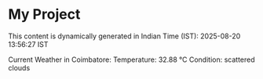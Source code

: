 # My Project

This content is dynamically generated in Indian Time (IST): 2025-08-20 13:56:27 IST


Current Weather in Coimbatore:
Temperature: 32.88 °C
Condition: scattered clouds
